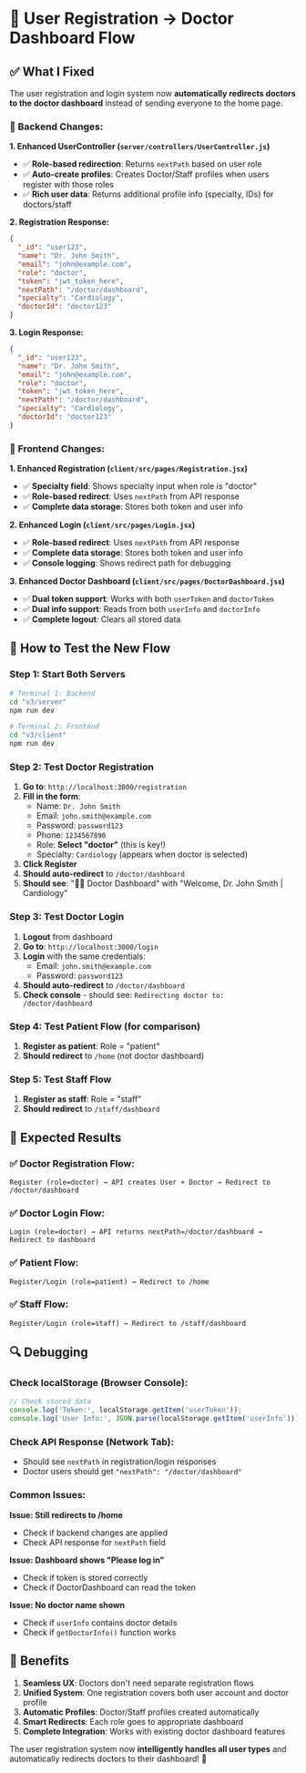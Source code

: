 # 🔄 User Registration → Doctor Dashboard Flow

## ✅ What I Fixed

The user registration and login system now **automatically redirects doctors to the doctor dashboard** instead of sending everyone to the home page.

### 🔧 Backend Changes:

**1. Enhanced UserController (`server/controllers/UserController.js`)**
- ✅ **Role-based redirection**: Returns `nextPath` based on user role
- ✅ **Auto-create profiles**: Creates Doctor/Staff profiles when users register with those roles
- ✅ **Rich user data**: Returns additional profile info (specialty, IDs) for doctors/staff

**2. Registration Response:**
```json
{
  "_id": "user123",
  "name": "Dr. John Smith",
  "email": "john@example.com",
  "role": "doctor",
  "token": "jwt_token_here",
  "nextPath": "/doctor/dashboard",
  "specialty": "Cardiology",
  "doctorId": "doctor123"
}
```

**3. Login Response:**
```json
{
  "_id": "user123",
  "name": "Dr. John Smith", 
  "email": "john@example.com",
  "role": "doctor",
  "token": "jwt_token_here",
  "nextPath": "/doctor/dashboard",
  "specialty": "Cardiology",
  "doctorId": "doctor123"
}
```

### 🎨 Frontend Changes:

**1. Enhanced Registration (`client/src/pages/Registration.jsx`)**
- ✅ **Specialty field**: Shows specialty input when role is "doctor"
- ✅ **Role-based redirect**: Uses `nextPath` from API response
- ✅ **Complete data storage**: Stores both token and user info

**2. Enhanced Login (`client/src/pages/Login.jsx`)**  
- ✅ **Role-based redirect**: Uses `nextPath` from API response
- ✅ **Complete data storage**: Stores both token and user info
- ✅ **Console logging**: Shows redirect path for debugging

**3. Enhanced Doctor Dashboard (`client/src/pages/DoctorDashboard.jsx`)**
- ✅ **Dual token support**: Works with both `userToken` and `doctorToken`
- ✅ **Dual info support**: Reads from both `userInfo` and `doctorInfo`
- ✅ **Complete logout**: Clears all stored data

## 🧪 How to Test the New Flow

### Step 1: Start Both Servers
```bash
# Terminal 1: Backend
cd "v3/server"
npm run dev

# Terminal 2: Frontend
cd "v3/client" 
npm run dev
```

### Step 2: Test Doctor Registration
1. **Go to**: `http://localhost:3000/registration`
2. **Fill in the form**:
   - Name: `Dr. John Smith`
   - Email: `john.smith@example.com`
   - Password: `password123`
   - Phone: `1234567890`
   - Role: **Select "doctor"** (this is key!)
   - Specialty: `Cardiology` (appears when doctor is selected)
3. **Click Register**
4. **Should auto-redirect** to `/doctor/dashboard`
5. **Should see**: "👨‍⚕️ Doctor Dashboard" with "Welcome, Dr. John Smith | Cardiology"

### Step 3: Test Doctor Login
1. **Logout** from dashboard
2. **Go to**: `http://localhost:3000/login`
3. **Login** with the same credentials:
   - Email: `john.smith@example.com`
   - Password: `password123`
4. **Should auto-redirect** to `/doctor/dashboard`
5. **Check console** - should see: `Redirecting doctor to: /doctor/dashboard`

### Step 4: Test Patient Flow (for comparison)
1. **Register as patient**: Role = "patient"
2. **Should redirect** to `/home` (not doctor dashboard)

### Step 5: Test Staff Flow
1. **Register as staff**: Role = "staff"  
2. **Should redirect** to `/staff/dashboard`

## 🎯 Expected Results

### ✅ Doctor Registration Flow:
```
Register (role=doctor) → API creates User + Doctor → Redirect to /doctor/dashboard
```

### ✅ Doctor Login Flow:
```  
Login (role=doctor) → API returns nextPath=/doctor/dashboard → Redirect to dashboard
```

### ✅ Patient Flow:
```
Register/Login (role=patient) → Redirect to /home
```

### ✅ Staff Flow:
```
Register/Login (role=staff) → Redirect to /staff/dashboard
```

## 🔍 Debugging

### Check localStorage (Browser Console):
```javascript
// Check stored data
console.log('Token:', localStorage.getItem('userToken'));
console.log('User Info:', JSON.parse(localStorage.getItem('userInfo')));
```

### Check API Response (Network Tab):
- Should see `nextPath` in registration/login responses
- Doctor users should get `"nextPath": "/doctor/dashboard"`

### Common Issues:

**Issue: Still redirects to /home**
- Check if backend changes are applied
- Check API response for `nextPath` field

**Issue: Dashboard shows "Please log in"**
- Check if token is stored correctly
- Check if DoctorDashboard can read the token

**Issue: No doctor name shown**
- Check if `userInfo` contains doctor details
- Check if `getDoctorInfo()` function works

## 🎉 Benefits

1. **Seamless UX**: Doctors don't need separate registration flows
2. **Unified System**: One registration covers both user account and doctor profile  
3. **Automatic Profiles**: Doctor/Staff profiles created automatically
4. **Smart Redirects**: Each role goes to appropriate dashboard
5. **Complete Integration**: Works with existing doctor dashboard features

The user registration system now **intelligently handles all user types** and automatically redirects doctors to their dashboard! 🚀
